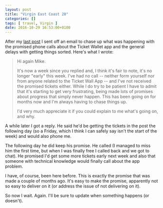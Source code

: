 ```yaml
---
layout: post
title: "Virgin East Coast 20"
categories: []
tags: [ travel, Virgin ]
date: 2016-10-29 16:53:00+0100
---
```


After my [last post](/2016/10/27/virgin_east_coast_19.html) I sent off an
email to chase up what was happening with the promised phone calls about the
Ticket Wallet app and the general delays with getting things sorted. Here's
what I wrote:

> Hi again Mike.
>
> It's now a week since you replied and, I think it's fair to note, it's no
> longer "early" this week. I've had no call -- neither form yourself nor
> from anyone related to the Ticket Wall App -- and I've not received the
> promised tickets either. While I do try to be patient I have to admit that
> it's starting to get very frustrating, being made lots of promises about
> progress that simply never happen. This has been going on for months now
> and I'm always having to chase things up.
>
> I'd very much appreciate it if you could explain to me what's going on,
> and why.

A while later I got a reply. He said he'd be getting the tickets in the post
the following day (so a Friday, which I think I can safely say isn't the
start of the week) and would also phone me.

The following day he did keep his promise. He called (I managed to miss him
the first time, but when I was finally free I called back and we got to
chat). He promised I'd get some more tickets early next week and also that
someone with technical knowledge would finally call about the app problem.

I have, of course, been here before. This is exactly the promise that was
made a couple of months ago. It's easy to make the promise, apparently not
so easy to deliver on it (or address the issue of not delivering on it).

So now I wait. Again. I'll be sure to update when something happens (or
doesn't).
